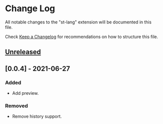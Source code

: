 # Change Log

All notable changes to the "st-lang" extension will be documented in this file.

Check [Keep a Changelog](http://keepachangelog.com/) for recommendations on how to structure this file.

## [Unreleased]

## [0.0.4] - 2021-06-27
### Added
- Add preview.
### Removed
- Remove history support.

[Unreleased]: https://github.com/ddu6/st-lang/compare/v0.0.4...HEAD
[0.0.3]: https://github.com/ddu6/st-lang/compare/v0.0.2...v0.0.4
[0.0.2]: https://github.com/ddu6/st-lang/releases/tag/v0.0.2